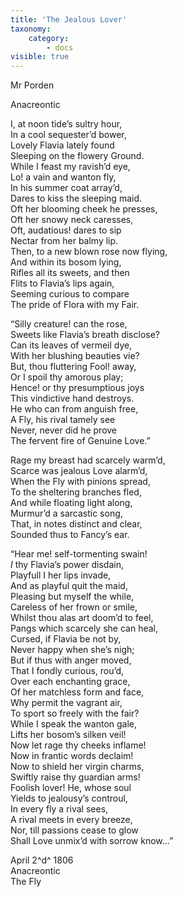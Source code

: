 ```yaml
---
title: 'The Jealous Lover'
taxonomy:
    category:
        - docs
visible: true
---
```


<div class="author">Mr Porden</div>

<span class="pencil">Anacreontic</span>
  
I, at noon tide’s sultry hour,  
In a cool sequester’d bower,  
Lovely Flavia lately found  
Sleeping on the flowery Ground.  
While I feast my ravish’d eye,  
Lo! a vain and wanton fly,  
In his summer coat array’d,  
Dares to kiss the sleeping maid.  
Oft her blooming cheek he presses,  
Oft her snowy neck caresses,  
Oft, audatious! dares to sip  
Nectar from her balmy lip.  
Then, to a new blown rose now flying,  
And within its bosom lying,  
Rifles all its sweets, and then  
Flits to Flavia’s lips again,  
Seeming curious to compare  
The pride of Flora with my Fair.  
  
“Silly creature! can the rose,  
Sweets like Flavia’s breath disclose?  
Can its leaves of vermeil dye,  
With her blushing beauties vie?  
But, thou fluttering Fool! away,  
Or I spoil thy amorous play;  
Hence! or thy presumptious joys  
This vindictive hand destroys.  
He who can from anguish free,  
A Fly, his rival tamely see  
Never, never did he prove  
The fervent fire of Genuine Love.”  
  
Rage my breast had scarcely warm’d,  
Scarce was jealous Love alarm’d,  
When the Fly with pinions spread,  
To the sheltering branches fled,  
And while floating light along,  
Murmur’d a sarcastic song,  
That, in notes distinct and clear,  
Sounded thus to Fancy’s ear.  
  
“Hear me! self-tormenting swain!  
*I* thy Flavia’s power disdain,  
Playfull I her lips invade,  
And as playful quit the maid,  
Pleasing but myself the while,  
Careless of her frown or smile,  
Whilst thou alas art doom’d to feel,  
Pangs which scarcely she can heal,  
Cursed, if Flavia be not by,  
Never happy when she’s nigh;  
But if thus with anger moved,  
That I fondly curious, rou’d,  
Over each enchanting grace,  
Of her matchless form and face,  
Why permit the vagrant air,  
To sport so freely with the fair?  
While I speak the wanton gale,  
Lifts her bosom’s silken veil!  
Now let rage thy cheeks inflame!  
Now in frantic words declaim!  
Now to shield her virgin charms,  
Swiftly raise thy guardian arms!  
Foolish lover! He, whose soul  
Yields to jealousy’s controul,  
In every fly a rival sees,  
A rival meets in every breeze,  
Nor, till passions cease to glow  
Shall Love unmix’d with sorrow know…”  
  
<span class="pencil">April 2^d^ 1806  
Anacreontic  
The Fly</span>